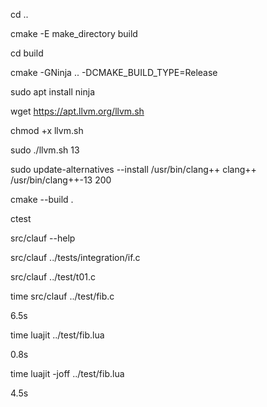 cd ..

cmake -E make_directory build

cd build

cmake -GNinja .. -DCMAKE_BUILD_TYPE=Release

sudo apt install ninja

wget https://apt.llvm.org/llvm.sh

chmod +x llvm.sh

sudo ./llvm.sh 13

sudo update-alternatives --install /usr/bin/clang++ clang++ /usr/bin/clang++-13 200

cmake --build .

ctest

src/clauf --help

src/clauf ../tests/integration/if.c

src/clauf ../test/t01.c

time src/clauf ../test/fib.c

6.5s

time luajit ../test/fib.lua

0.8s

time luajit -joff ../test/fib.lua

4.5s